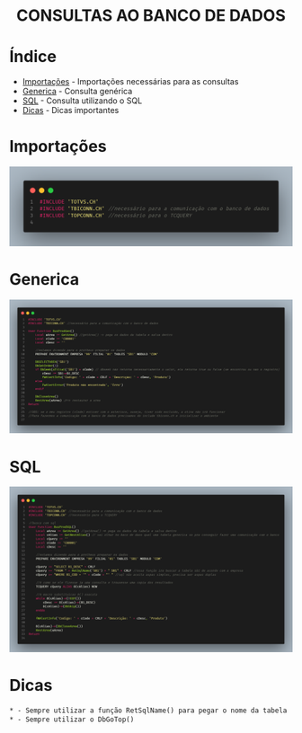 <H1 align="center">
  CONSULTAS AO BANCO DE DADOS
</H1>

# Índice

* [Importações](#Importações) - Importações necessárias para as consultas
* [Generica](#Generica) - Consulta genérica 
* [SQL](#SQL) - Consulta utilizando o SQL
* [Dicas](#Dicas) - Dicas importantes

# Importações

 <div align="center">
    <img src="https://github.com/GabyyOliveira/ESTUDOS-ADVPL/blob/main/CONSULTAS%20BD/imgs/importações.png">
 </div>

# Generica

  <div align="center">
    <img src="https://github.com/GabyyOliveira/ESTUDOS-ADVPL/blob/main/CONSULTAS%20BD/imgs/generica.png">
 </div>
 
 # SQL 
 
  <div align="center">
    <img src="https://github.com/GabyyOliveira/ESTUDOS-ADVPL/blob/main/CONSULTAS%20BD/imgs/sql.png">
 </div>
 
 # Dicas 
    * - Sempre utilizar a função RetSqlName() para pegar o nome da tabela 
    * - Sempre utilizar o DbGoTop() 
